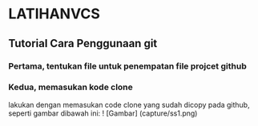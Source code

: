 # LATIHANVCS
## Tutorial Cara Penggunaan git

### Pertama, tentukan file untuk penempatan file projcet github
### Kedua, memasukan kode clone
lakukan dengan memasukan code clone yang sudah dicopy pada github, seperti gambar dibawah ini:
! [Gambar] (capture/ss1.png)
